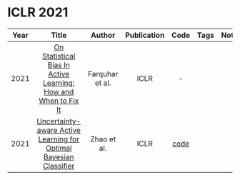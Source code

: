 # ICLR 2021

| Year |                                                      Title                                                      |     Author      | Publication |                    Code                     | Tags | Notes |
|:----:|:---------------------------------------------------------------------------------------------------------------:|:---------------:|:-----------:|:-------------------------------------------:|:----:|:-----:|
| 2021 |  [On Statistical Bias In Active Learning: How and When to Fix It](https://openreview.net/forum?id=JiYq3eqTKY)   | Farquhar et al. |    ICLR     |                      -                      |      |       |
| 2021 | [Uncertainty-aware Active Learning for Optimal Bayesian Classifier](https://openreview.net/forum?id=Mu2ZxFctAI) |   Zhao et al.   |    ICLR     | [code](https://github.com/QianLab/WMOCU_AL) |      |       |
